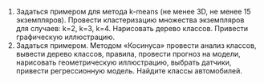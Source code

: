 1.	Задаться примером для метода k-means (не менее 3D, не менее 15 экземпляров). Провести кластеризацию множества экземпляров для случаев: k=2, k=3, k=4. Нарисовать дерево классов. Привести графическую иллюстрацию.
2.	Задаться примером. Методом «Косинуса» провести анализ классов, вывести дерево классов, правила, провести прогноз на модели, нарисовать геометрическую иллюстрацию, выбрать датчики, привести регрессионную модель. 
Найдите классы автомобилей.
